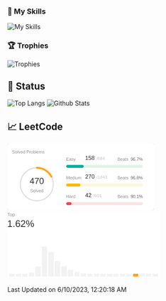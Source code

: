 ### 🌱 My Skills

<img alt="My Skills" src="https://skillicons.dev/icons?i=aws,docker,linux,github,redis,jenkins,laravel,php,py,nextjs,react,nuxtjs,vue,nodejs,ts,js,jest,webpack,rust,vscode,&theme=light" />

### 🏆 Trophies

<img alt="Trophies" height="180px" src="https://github-profile-trophy.vercel.app/?username=k-yamasaki-zakisan&margin-w=5&margin-h=5" />

<!-- [![AtCoder Trophies](https://atcoder-trophies.vercel.app/api/v1/atcoder?username=kkp)](https://github.com/KATO-Hiro/AtCoderTrophies) -->

[](<![visitors](https://visitor-badge.glitch.me/badge?page_id=k-yamasaki-zakisan)>)

## 🎯 Status

<p align="left"> 
  <img alt="Top Langs" height="140px" src="https://github-readme-stats.vercel.app/api/top-langs/?username=k-yamasaki-zakisan&layout=compact&show_icons=true" />
  <img alt="Github Stats" height="140px" src="https://github-readme-stats.vercel.app/api?username=k-yamasaki-zakisan" />
</p>

## 📈 LeetCode

<!--START_SECTION:leetcode-streak-updated-time-->

<p align="left"> 
  <picture>
    <source media="(prefers-color-scheme: dark)" srcset="./images/problems_dark.png" height="140px">
    <img alt="LeetCode Problems" src="./images/problems.png" height="150px">
  </picture>
  <picture>
    <source media="(prefers-color-scheme: dark)" srcset="./images/rating_top_dark.png" height="140px">
    <img alt="LeetCode Rating" src="./images/rating_top.png" height="150px">
  </picture>
</p>
    
Last Updated on 6/10/2023, 12:20:18 AM
    
<!--END_SECTION:leetcode-streak-updated-time-->
